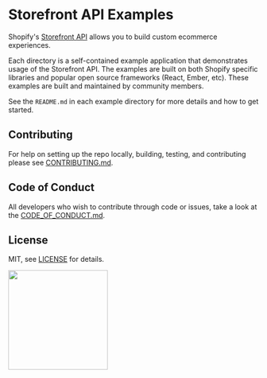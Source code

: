 # Storefront API Examples

Shopify's [Storefront API](https://help.shopify.com/api/storefront-api) allows you to build custom ecommerce experiences.

Each directory is a self-contained example application that demonstrates usage of the Storefront API.
The examples are built on both Shopify specific libraries and popular open source frameworks (React, Ember, etc). These examples are built and maintained by community members.

See the `README.md` in each example directory for more details and how to get started.

## Contributing
For help on setting up the repo locally, building, testing, and contributing
please see [CONTRIBUTING.md](https://github.com/Shopify/storefront-api-examples/blob/master/CONTRIBUTING.md).

## Code of Conduct
All developers who wish to contribute through code or issues, take a look at the
[CODE_OF_CONDUCT.md](https://github.com/Shopify/storefront-api-examples/blob/master/CODE_OF_CONDUCT.md).

## License

MIT, see [LICENSE](https://github.com/Shopify/storefront-api-examples/blob/master/LICENSE.txt) for details.

<img src="https://cdn.shopify.com/shopify-marketing_assets/builds/19.0.0/shopify-full-color-black.svg" width="200" />

